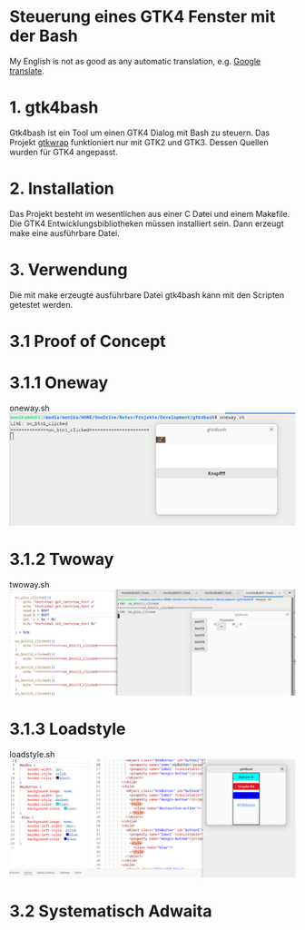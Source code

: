 Steuerung eines GTK4 Fenster mit der Bash
=========================================
My English is not as good as any automatic translation, e.g. [Google translate](https://translate.google.com/?hl=de&sl=de&tl=en&op=translate).
# 1. gtk4bash
Gtk4bash ist ein Tool um einen GTK4 Dialog mit Bash zu steuern. Das Projekt [gtkwrap](https://github.com/abecadel/gtkwrap) funktioniert nur mit GTK2 und GTK3. Dessen Quellen wurden für GTK4 angepasst. 

# 2. Installation
Das Projekt besteht im wesentlichen aus einer C Datei und einem Makefile. Die GTK4 Entwicklungsbibliotheken müssen installiert sein. Dann erzeugt make eine ausführbare Datei. 

# 3. Verwendung
Die mit make erzeugte ausführbare Datei gtk4bash kann mit den Scripten getestet werden. 
# 3.1 Proof of Concept
# 3.1.1 Oneway
oneway.sh
![](oneway.png)
# 3.1.2 Twoway
twoway.sh
![](twoway.png)
# 3.1.3 Loadstyle
loadstyle.sh
![](loadstyle.png)
# 3.2 Systematisch Adwaita